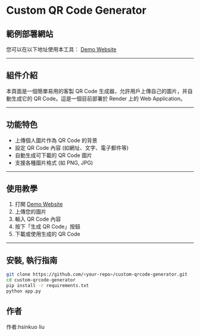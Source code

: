 # Custom QR Code Generator

## 範例部署網站

您可以在以下地址使用本工具：
[Demo Website](https://custom-qrcode.onrender.com/)

---

## 組件介紹

本頁面是一個簡單易用的客製 QR Code 生成器，允許用戶上傳自己的圖片，并自動生成它的 QR Code。這是一個目前部署於 Render 上的 Web Application。

---

## 功能特色

- 上傳個人圖片作為 QR Code 的背景
- 設定 QR Code 內容 (如網址、文字、電子郵件等)
- 自動生成可下載的 QR Code 圖片
- 支援各種圖片格式 (如 PNG, JPG)

---

## 使用教學

1. 打開 [Demo Website](https://custom-qrcode.onrender.com/)
2. 上傳您的圖片
3. 輸入 QR Code 內容
4. 按下「生成 QR Code」按鈕
5. 下載或使用生成的 QR Code

---

## 安裝, 執行指南

```bash
git clone https://github.com/<your-repo>/custom-qrcode-generator.git
cd custom-qrcode-generator
pip install -r requirements.txt
python app.py
```

## 作者

作者:hsinkuo liu
